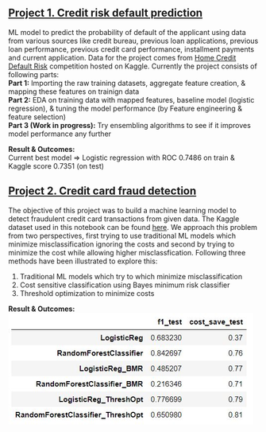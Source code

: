 ## [Project 1. Credit risk default prediction](https://github.com/vinayakn87/Credit-risk-default-prediction)
ML model to predict the probability of default of the applicant using data from various sources like credit bureau, previous loan applications, previous loan performance, previous credit card performance, installment payments and current application. Data for the project comes from [Home Credit Default Risk](https://www.kaggle.com/c/home-credit-default-risk) competition hosted on Kaggle.
Currently the project consists of following parts: <br />
**Part 1:** Importing the raw training datasets, aggregate feature creation, & mapping these features on trainign data <br />
**Part 2:** EDA on training data with mapped features, baseline model (logistic regression), & tuning the model performance (by Feature engineering & feature selection)<br />
**Part 3 (Work in progress):** Try ensembling algorithms to see if it improves model performance any further

**Result & Outcomes:**<br />
Current best model => Logistic regression with ROC 0.7486 on train & Kaggle score 0.7351 (on test)

## [Project 2. Credit card fraud detection](https://github.com/vinayakn87/Credit-card-fraud-detection)
The objective of this project was to build a machine learning model to detect fraudulent credit card transactions from given data. The Kaggle dataset used in this notebook can be found [here](https://www.kaggle.com/mlg-ulb/creditcardfraud). We approach this problem from two perspectives, first trying to use traditional ML models which minimize misclassification ignoring the costs and second by trying to minimize the cost while allowing higher misclassfication.
Following three methods have been illustrated to explore this:
1. Traditional ML models which try to which minimize misclassification
2. Cost sensitive classification using Bayes minimum risk classifier
3. Threshold optimization to minimize costs

**Result & Outcomes:**<br />
![](/images/Capture.JPG)


